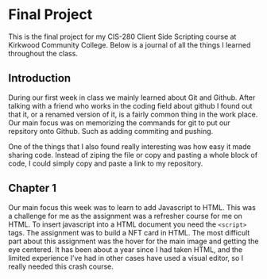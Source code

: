 # Final Project

This is the final project for my CIS-280 Client Side Scripting course at Kirkwood Community College. Below is a journal of all the things I learned throughout the class.

## Introduction

During our first week in class we mainly learned about Git and Github. After talking with a friend who works in the coding field about github I found out that it, or a renamed version of it, is a fairly common thing in the work place. Our main focus was on memorizing the commands for git to put our repsitory onto Github. Such as adding commiting and pushing. 

One of the things that I also found really interesting was how easy it made sharing code. Instead of ziping the file or copy and pasting a whole block of code, I could simply copy and paste a link to my repository. 

## Chapter 1

Our main focus this week was to learn to add Javascript to HTML. This was a challenge for me as the assignment was a refresher course for me on HTML. To insert javascript into a HTML document you need the `<script>` tags. The assignment was to build a NFT card in HTML. The most difficult part about this assignment was the hover for the main image and getting the eye centered. It has been about a year since I had taken HTML, and the limited experience I’ve had in other cases have used a visual editor, so I really needed this crash course.
